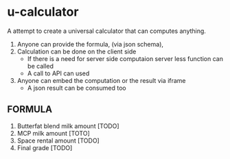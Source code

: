 # u-calculator
A attempt to create a universal calculator that can computes anything.


1. Anyone can provide the formula, (via json schema),
2. Calculation can be done on the client side
   - If there is a need for server side computaion server less function can be called
   - A call to API can used
3. Anyone can embed the computation or the result via iframe
   - A json result can be consumed too  




## FORMULA
1. Butterfat blend milk amount [TODO]
2. MCP milk amount [TOTO]
3. Space rental amount [TODO]
4. Final grade [TODO]

